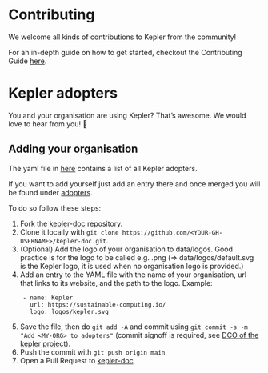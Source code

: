 # Contributing

We welcome all kinds of contributions to Kepler from the community!

For an in-depth guide on how to get started, checkout the Contributing Guide [here](https://github.com/sustainable-computing-io/kepler/blob/main/CONTRIBUTING.md).

# Kepler adopters

You and your organisation are using Kepler? That’s awesome. We would love to hear from you! 💚

## Adding your organisation

The yaml file in [here](https://github.com/sustainable-computing-io/kepler-doc/tree/main/data/adopters.yaml) contains a list of all Kepler adopters.

If you want to add yourself just add an entry there and once merged you will be found under [adopters](https://sustainable-computing.io/project/adopters/).

To do so follow these steps:

1. Fork the [kepler-doc](https://github.com/sustainable-computing-io/kepler-doc) repository.
2. Clone it locally with `git clone https://github.com/<YOUR-GH-USERNAME>/kepler-doc.git`.
3. (Optional) Add the logo of your organisation to data/logos. Good practice is for the logo to be called e.g. <MY-ORG>.png (=> data/logos/default.svg is the Kepler logo, it is used when no organisation logo is provided.)
4. Add an entry to the YAML file with the name of your organisation, url that links to its website, and the path to the logo. Example:
```
    - name: Kepler
      url: https://sustainable-computing.io/
      logo: logos/kepler.svg
```
5. Save the file, then do `git add -A` and commit using `git commit -s -m "Add <MY-ORG> to adopters"` (commit signoff is required, see [DCO of the kepler project](https://github.com/sustainable-computing-io/kepler/blob/main/DCO)).
6. Push the commit with `git push origin main`.
7. Open a Pull Request to [kepler-doc](https://github.com/sustainable-computing-io/kepler-doc)